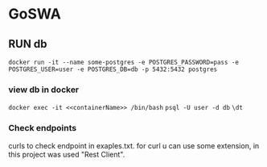 # GoSWA
## RUN db
`docker run -it --name some-postgres -e POSTGRES_PASSWORD=pass -e POSTGRES_USER=user -e POSTGRES_DB=db -p 5432:5432 postgres`


### view db in docker
`docker exec -it <<containerName>> /bin/bash`
`psql -U user -d db`
`\dt`


### Check endpoints
curls to check endpoint in exaples.txt.
for curl u can use some extension,
in this project was used "Rest Client".

